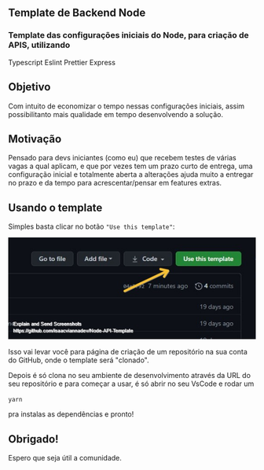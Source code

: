## Template de Backend Node


### Template das configurações iniciais do Node, para criação de APIS, utilizando 

Typescript
Eslint
Prettier
Express

## Objetivo 

Com intuito de economizar o tempo nessas configurações iniciais, assim possibilitanto mais qualidade em tempo desenvolvendo a solução.

## Motivação

Pensado para devs iniciantes (como eu) que recebem testes de várias vagas a qual aplicam, e que por vezes tem um prazo curto de entrega, uma configuração inicial e totalmente aberta a alterações ajuda muito a entregar no prazo e da tempo para acrescentar/pensar em features extras.

## Usando o template

Simples basta clicar no botão `"Use this template"`:

![Usando Template](https://github.com/isaacviannadev/Node-API-Template/blob/main/UseTemplate.jpg "Use Template")

Isso vai levar você para página de criação de um repositório na sua conta do GitHub, onde o template será "clonado".

Depois é só clona no seu ambiente de desenvolvimento através da URL do seu repositório e para começar a usar, é só abrir no seu VsCode e rodar um 

``yarn ``

pra instalas as dependências e pronto!

## Obrigado!
Espero que seja útil a comunidade.
